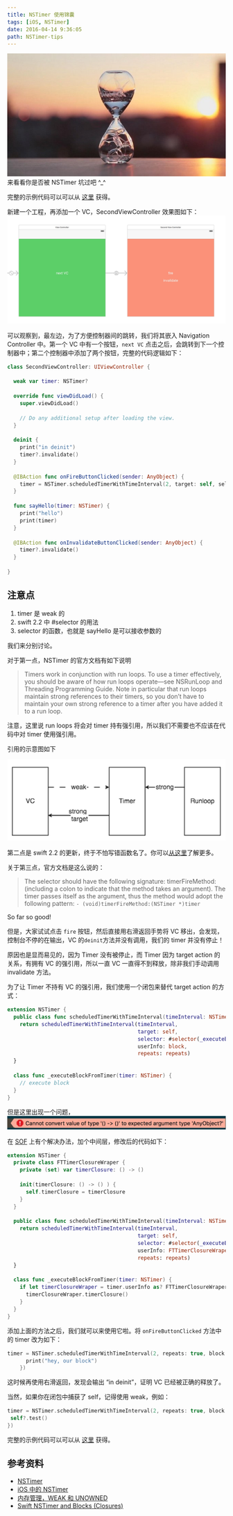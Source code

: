 ```yaml
---
title: NSTimer 使用锦囊
tags: [iOS, NSTimer]
date: 2016-04-14 9:36:05
path: NSTimer-tips
---
```


![](./14605987599888.jpg)
来看看你是否被 NSTimer 坑过吧 ^\_^

<!--more-->

完整的示例代码可以可以从 [这里](https://github.com/futantan/PrayerBlogCode) 获得。

新建一个工程，再添加一个 VC，SecondViewController 效果图如下：
![14605514256732](./14605514256732-1.jpg)

可以观察到，最左边，为了方便控制器间的跳转，我们将其嵌入 Navigation Controller 中。第一个 VC 中有一个按钮，`next VC` 点击之后，会跳转到下一个控制器中；第二个控制器中添加了两个按钮，完整的代码逻辑如下：

```swift
class SecondViewController: UIViewController {

  weak var timer: NSTimer?

  override func viewDidLoad() {
    super.viewDidLoad()

    // Do any additional setup after loading the view.
  }

  deinit {
    print("in deinit")
    timer?.invalidate()
  }

  @IBAction func onFireButtonClicked(sender: AnyObject) {
    timer = NSTimer.scheduledTimerWithTimeInterval(2, target: self, selector: #selector(sayHello), userInfo: nil, repeats: true)
  }

  func sayHello(timer: NSTimer) {
    print("hello")
    print(timer)
  }

  @IBAction func onInvalidateButtonClicked(sender: AnyObject) {
    timer?.invalidate()
  }

}
```

## 注意点

1. timer 是 weak 的
2. swift 2.2 中 #selector 的用法
3. selector 的函数，也就是 sayHello 是可以接收参数的

我们来分别讨论。

对于第一点，NSTimer 的官方文档有如下说明

> Timers work in conjunction with run loops. To use a timer effectively, you should be aware of how run loops operate—see NSRunLoop and Threading Programming Guide. Note in particular that run loops maintain strong references to their timers, so you don’t have to maintain your own strong reference to a timer after you have added it to a run loop.

注意，这里说 run loops 将会对 timer 持有强引用，所以我们不需要也不应该在代码中对 timer 使用强引用。

引用的示意图如下

![](./14605527787801.jpg)

第二点是 swift 2.2 的更新，终于不怕写错函数名了。你可以[从这里](http://swifter.tips/selector/)了解更多。

关于第三点，官方文档是这么说的：

> The selector should have the following signature: timerFireMethod: (including a colon to indicate that the method takes an argument). The timer passes itself as the argument, thus the method would adopt the following pattern:
> `- (void)timerFireMethod:(NSTimer *)timer`

So far so good!

但是，大家试试点击 `fire` 按钮，然后直接用右滑返回手势将 VC 移出，会发现，控制台不停的在输出，VC 的`deinit`方法并没有调用，我们的 timer 并没有停止！

原因也是显而易见的，因为 Timer 没有被停止，而 Timer 因为 target action 的关系，有拥有 VC 的强引用，所以一直 VC 一直得不到释放，除非我们手动调用 invalidate 方法。

为了让 Timer 不持有 VC 的强引用，我们使用一个闭包来替代 target action 的方式：

```swift
extension NSTimer {
  public class func scheduledTimerWithTimeInterval(timeInterval: NSTimeInterval, repeats: Bool = false, block: () -> ()) -> NSTimer {
    return scheduledTimerWithTimeInterval(timeInterval,
                                          target: self,
                                          selector: #selector(_executeBlockFromTimer),
                                          userInfo: block,
                                          repeats: repeats)
  }

  class func _executeBlockFromTimer(timer: NSTimer) {
    // execute block
  }
}
```

但是这里出现一个问题，
![](./14605550546067.jpg)

在 [SOF](http://stackoverflow.com/questions/28211973/swift-closure-as-anyobject) 上有个解决办法，加个中间层，修改后的代码如下：

```swift
extension NSTimer {
  private class FTTimerClosureWraper {
    private (set) var timerClosure: () -> ()

    init(timerClosure: () -> () ) {
      self.timerClosure = timerClosure
    }
  }

  public class func scheduledTimerWithTimeInterval(timeInterval: NSTimeInterval, repeats: Bool = false, block: () -> ()) -> NSTimer {
    return scheduledTimerWithTimeInterval(timeInterval,
                                          target: self,
                                          selector: #selector(_executeBlockFromTimer),
                                          userInfo: FTTimerClosureWraper(timerClosure: block),
                                          repeats: repeats)
  }

  class func _executeBlockFromTimer(timer: NSTimer) {
    if let timerClosureWraper = timer.userInfo as? FTTimerClosureWraper {
      timerClosureWraper.timerClosure()
    }
  }
}
```

添加上面的方法之后，我们就可以来使用它啦。将 `onFireButtonClicked` 方法中的 timer 改为如下：

```swift
timer = NSTimer.scheduledTimerWithTimeInterval(2, repeats: true, block: {
      print("hey, our block")
    })
```

这时候再使用右滑返回，发现会输出 “in deinit”，证明 VC 已经被正确的释放了。

当然，如果你在闭包中捕获了 self，记得使用 weak，例如：

```swift
timer = NSTimer.scheduledTimerWithTimeInterval(2, repeats: true, block: { [weak self] in
 self?.test()
})
```

完整的示例代码可以可以从 [这里](https://github.com/futantan/PrayerBlogCode) 获得。

## 参考资料

- [NSTimer](https://developer.apple.com/library/ios/documentation/Cocoa/Reference/Foundation/Classes/NSTimer_Class/)
- [iOS 中的 NSTimer](http://blog.callmewhy.com/2015/07/06/weak-timer-in-ios/)
- [内存管理，WEAK 和 UNOWNED](http://swifter.tips/retain-cycle/)
- [Swift NSTimer and Blocks (Closures)](http://blog.fivelakesstudio.com/2015/11/nstimer-and-blocks-closures.html)
